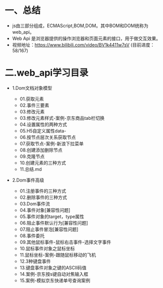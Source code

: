 # 一、总结
+ js由三部分组成，ECMAScript,BOM,DOM。其中BOM和DOM统称为web_api。
+ Web Api 是浏览器提供的操作浏览器和页面元素的接口，用于做交互效果。
+ 视频地址：https://www.bilibili.com/video/BV1k4411w7sV (目前进度：58/167)

# 二.web_api学习目录
+ 1.Dom文档对象模型
    - 01.获取元素
    - 02.事件三要素
    - 03.修改元素
    - 03.修改元素样式-案例-京东商品tab栏切换
    - 04.设置属性的两种方式
    - 05.H5自定义属性data-
    - 06.按节点层次关系获取节点
    - 07.获取节点-案例-新浪下拉菜单
    - 08.创建添加删除节点
    - 09.克隆节点
    - 10.创建元素的三种方式
    - 11.总结.md
    
 + 2.Dom事件高级
    - 01.注册事件的三种方式
    - 02.删除事件的三种方式
    - 03.Dom事件流
    - 04.事件对象[兼容性问题]
    - 05.事件对象的target，type属性
    - 06.阻止事件默认行为[兼容性问题]
    - 07.阻止事件冒泡[兼容性问题]
    - 08.事件委托
    - 09.其他鼠标事件-鼠标右击事件-选择文字事件
    - 10.鼠标事件对象之鼠标坐标
    - 11.鼠标坐标-案例-跟随鼠标移动的飞机
    - 12.3种键盘事件
    - 13.键盘事件对象之键的ASCII码值
    - 14.案例-京东按s键自动对焦输入框
    - 15.案例-模拟京东快递单号查询案例
    
